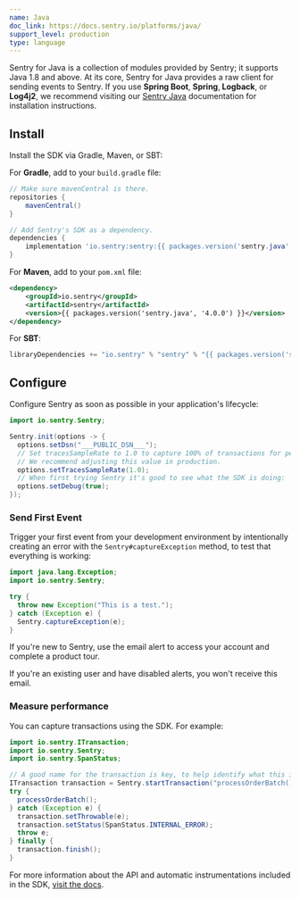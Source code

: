 ```yaml
---
name: Java
doc_link: https://docs.sentry.io/platforms/java/
support_level: production
type: language
---
```


<Alert level="info">
    Sentry for Java is a collection of modules provided by Sentry; it supports Java 1.8 and above. At its core, Sentry for Java provides a raw client for sending events to Sentry. If you use <strong>Spring Boot</strong>, <strong>Spring</strong>,<strong> Logback</strong>, or <strong>Log4j2</strong>, we recommend visiting our <a href="https://docs.sentry.io/platforms/java/">Sentry Java</a> documentation for installation instructions.
</Alert>

## Install

Install the SDK via Gradle, Maven, or SBT:

For **Gradle**, add to your `build.gradle` file:

```groovy
// Make sure mavenCentral is there.
repositories {
    mavenCentral()
}

// Add Sentry's SDK as a dependency.
dependencies {
    implementation 'io.sentry:sentry:{{ packages.version('sentry.java', '4.0.0') }}'
}
```

For **Maven**, add to your `pom.xml` file:

```xml
<dependency>
    <groupId>io.sentry</groupId>
    <artifactId>sentry</artifactId>
    <version>{{ packages.version('sentry.java', '4.0.0') }}</version>
</dependency>
```

For **SBT**:

```scala
libraryDependencies += "io.sentry" % "sentry" % "{{ packages.version('sentry.java', '4.0.0') }}"
```

## Configure

Configure Sentry as soon as possible in your application's lifecycle:

```java
import io.sentry.Sentry;

Sentry.init(options -> {
  options.setDsn("___PUBLIC_DSN___");
  // Set tracesSampleRate to 1.0 to capture 100% of transactions for performance monitoring.
  // We recommend adjusting this value in production.
  options.setTracesSampleRate(1.0);
  // When first trying Sentry it's good to see what the SDK is doing:
  options.setDebug(true);
});
```

### Send First Event

Trigger your first event from your development environment by intentionally creating an error with the `Sentry#captureException` method, to test that everything is working:

```java
import java.lang.Exception;
import io.sentry.Sentry;

try {
  throw new Exception("This is a test.");
} catch (Exception e) {
  Sentry.captureException(e);
}
```

If you're new to Sentry, use the email alert to access your account and complete a product tour.

If you're an existing user and have disabled alerts, you won't receive this email.

### Measure performance

You can capture transactions using the SDK. For example:

```java
import io.sentry.ITransaction;
import io.sentry.Sentry;
import io.sentry.SpanStatus;

// A good name for the transaction is key, to help identify what this is about
ITransaction transaction = Sentry.startTransaction("processOrderBatch()", "task");
try {
  processOrderBatch();
} catch (Exception e) {
  transaction.setThrowable(e);
  transaction.setStatus(SpanStatus.INTERNAL_ERROR);
  throw e;
} finally {
  transaction.finish();
}
```

For more information about the API and automatic instrumentations included in the SDK, [visit the docs](https://docs.sentry.io/platforms/java/performance/).
